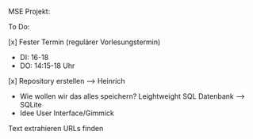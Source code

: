 MSE Projekt:

To Do:

[x] Fester Termin (regulärer Vorlesungstermin)
- DI: 16-18
- DO: 14:15-18 Uhr 
  
[x] Repository erstellen —> Heinrich




- Wie wollen wir das alles speichern? Leightweight SQL Datenbank —> SQLite
- Idee User Interface/Gimmick

Text extrahieren
URLs finden 
